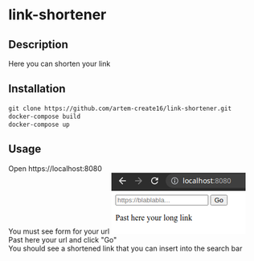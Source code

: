 # link-shortener
## Description
Here you can shorten your link
## Installation
```
git clone https://github.com/artem-create16/link-shortener.git
docker-compose build
docker-compose up
```
## Usage
Open https://localhost:8080 <br />
You must see form for your url
    ![alt text](https://github.com/artem-create16/link-shortener/blob/master/asserts/images/main.png?raw=true)
Past here your url and click "Go" <br />
You should see a shortened link that you can insert into the search bar
